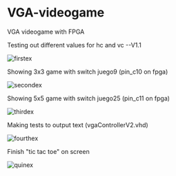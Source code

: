 # VGA-videogame
VGA videogame with FPGA


Testing out different values for hc and vc --V1.1

![firstex](https://user-images.githubusercontent.com/89766019/212619813-fded9300-34b8-4437-b533-8f6315fa2b2c.JPG)



Showing 3x3 game with switch juego9 (pin_c10 on fpga)

![secondex](https://user-images.githubusercontent.com/89766019/212638075-00548dea-5543-4a5e-a379-67f935b248cd.jpg)



Showing 5x5 game with switch juego25 (pin_c11 on fpga)

![thirdex](https://user-images.githubusercontent.com/89766019/212756133-63c64be4-bcc4-45d8-8e41-f65fe49e5329.jpg)


Making tests to output text (vgaControllerV2.vhd)

![fourthex](https://user-images.githubusercontent.com/89766019/213114802-e7a6c86d-b730-4d03-b8b8-68bd684f9cac.jpg)


Finish "tic tac toe" on screen

![quinex](https://user-images.githubusercontent.com/89766019/213287584-95c833bc-c43a-4b52-80e5-eea5be148172.jpg)




